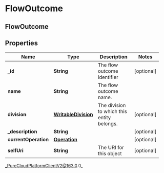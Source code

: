 # FlowOutcome

## FlowOutcome

## Properties

|Name | Type | Description | Notes|
|------------ | ------------- | ------------- | -------------|
| **_id** | **String** | The flow outcome identifier | [optional] |
| **name** | **String** | The flow outcome name. | |
| **division** | [**WritableDivision**](WritableDivision) | The division to which this entity belongs. | [optional] |
| **_description** | **String** |  | [optional] |
| **currentOperation** | [**Operation**](Operation) |  | [optional] |
| **selfUri** | **String** | The URI for this object | [optional] |



_PureCloudPlatformClientV2@163.0.0_
